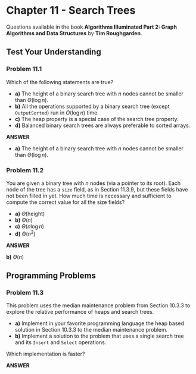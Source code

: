 # Chapter 11 - Search Trees

Questions available in the book **Algorithms Illuminated Part 2: Graph Algorithms and Data Structures** by **Tim Roughgarden**.

## Test Your Understanding

### Problem 11.1

Which of the following statements are true?

* **a)** The height of a binary search tree with $n$ nodes cannot be smaller than $\Theta(\log n)$.
* **b)** All the operations supported by a binary search tree (except `OutputSorted`) run in $O(\log n)$ time.
* **c)** The heap property is a special case of the search tree property.
* **d)** Balanced binary search trees are always preferable to sorted arrays.

**ANSWER**

* **a)** The height of a binary search tree with $n$ nodes cannot be smaller than $\Theta(\log n)$.

### Problem 11.2

You are given a binary tree with $n$ nodes (via a pointer to its root). Each node of the tree has a `size` field, as in Section 11.3.9, but these fields have not been filled in yet. How much time is necessary and sufficient to compute the correct value for all the size fields?

* **a)** $\Theta(\text{height})$
* **b)** $\Theta(n)$
* **c)** $\Theta(n \log n)$
* **d)** $\Theta(n^2)$

**ANSWER**

**b)** $\Theta(n)$

## Programming Problems

### Problem 11.3

This problem uses the median maintenance problem from Section 10.3.3 to explore the relative performance of heaps and search trees.

* **a)** Implement in your favorite programming language the heap based solution in Section 10.3.3 to the median maintenance problem.
* **b)** Implement a solution to the problem that uses a single search tree and its `Insert` and `Select` operations.

Which implementation is faster?

**ANSWER**